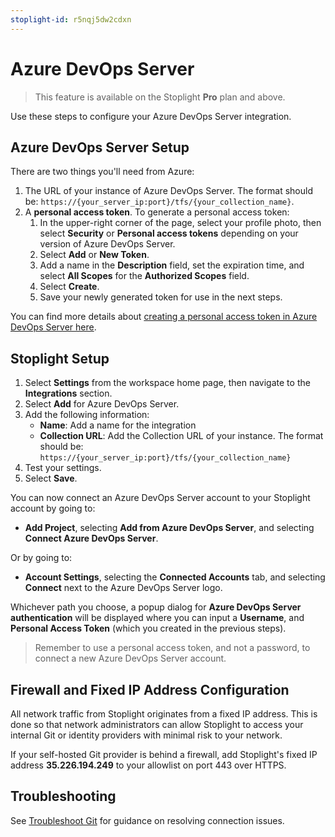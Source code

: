 ```yaml
---
stoplight-id: r5nqj5dw2cdxn
---
```


# Azure DevOps Server

> This feature is available on the Stoplight **Pro** plan and above.

Use these steps to configure your Azure DevOps Server integration.

## Azure DevOps Server Setup

There are two things you'll need from Azure:

1. The URL of your instance of Azure DevOps Server. The format should be: `https://{your_server_ip:port}/tfs/{your_collection_name}`.
2. A **personal access token**. To generate a personal access token:
    1. In the upper-right corner of the page, select your profile photo, then select **Security** or **Personal access tokens** depending on your version of Azure DevOps Server.
    2. Select **Add** or **New Token**.
    3. Add a name in the **Description** field, set the expiration time, and select **All Scopes** for the **Authorized Scopes** field. 
    4. Select **Create**.
    5. Save your newly generated token for use in the next steps.
    
You can find more details about [creating a personal access token in Azure DevOps Server here](https://docs.microsoft.com/en-us/azure/devops/organizations/accounts/use-personal-access-tokens-to-authenticate?view=azure-devops&tabs=Windows).

## Stoplight Setup

1. Select **Settings** from the workspace home page, then navigate to the **Integrations** section.
2. Select **Add** for Azure DevOps Server.
4. Add the following information:
    - **Name**: Add a name for the integration
    - **Collection URL**: Add the Collection URL of your instance. The format should be: `https://{your_server_ip:port}/tfs/{your_collection_name}`
5. Test your settings.
6. Select **Save**.

You can now connect an Azure DevOps Server account to your Stoplight account by going to:

- **Add Project**, selecting **Add from Azure DevOps Server**, and selecting **Connect Azure DevOps Server**.

Or by going to:

- **Account Settings**, selecting the **Connected Accounts** tab, and selecting **Connect** next to the Azure DevOps Server logo.

Whichever path you choose, a popup dialog for **Azure DevOps Server authentication** will be displayed where you can input a **Username**, and **Personal Access Token** (which you created in the previous steps).

> Remember to use a personal access token, and not a password, to connect a new Azure DevOps Server account.

## Firewall and Fixed IP Address Configuration

All network traffic from Stoplight originates from a fixed IP address. This is done so that network administrators can allow Stoplight to access your internal Git or identity providers with minimal risk to your network.

If your self-hosted Git provider is behind a firewall, add Stoplight's fixed IP address **35.226.194.249** to your allowlist on port 443 over HTTPS.

## Troubleshooting

See [Troubleshoot Git](f-troubleshoot-git.md) for guidance on resolving connection issues. 
